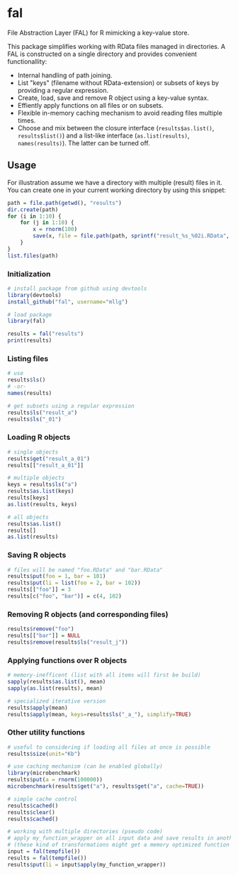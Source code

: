 # fal

File Abstraction Layer (FAL) for R mimicking a key-value store.

This package simplifies working with RData files managed in directories.
A FAL is constructed on a single directory and provides convenient functionallity:
 
* Internal handling of path joining.
* List "keys" (filename without RData-extension) or subsets of keys by providing a regular expression.
* Create, load, save and remove R object using a key-value syntax.
* Effiently apply functions on all files or on subsets.
* Flexible in-memory caching mechanism to avoid reading files multiple times.
* Choose and mix between the closure interface (`results$as.list()`, `results$list()`) and a list-like interface (`as.list(results)`, `names(results)`).
  The latter can be turned off.


## Usage

For illustration assume we have a directory with multiple (result) files in it. You can create one in your current working directory by using this snippet:

```r
path = file.path(getwd(), "results")
dir.create(path)
for (i in 1:10) {
    for (j in 1:10) {
        x = rnorm(100) 
        save(x, file = file.path(path, sprintf("result_%s_%02i.RData", letters[i], j)))
    }
}
list.files(path)
```

### Initialization

```r
# install package from github using devtools
library(devtools)
install_github("fal", username="mllg")

# load package
library(fal)

results = fal("results")
print(results)
```

### Listing files

```r
# use
results$ls()
# -or-
names(results)

# get subsets using a regular expression
results$ls("result_a")
results$ls("_01")
```

### Loading R objects

```r
# single objects
results$get("result_a_01")
results[["result_a_01"]]

# multiple objects
keys = results$ls("a") 
results$as.list(keys)
results[keys]
as.list(results, keys)

# all objects
results$as.list()
results[]
as.list(results)
```

### Saving R objects

```r
# files will be named "foo.RData" and "bar.RData"
results$put(foo = 1, bar = 101)
results$put(li = list(foo = 2, bar = 102))
results[["foo"]] = 3
results[c("foo", "bar")] = c(4, 102)
```

### Removing R objects (and corresponding files)

```r
results$remove("foo")
results[["bar"]] = NULL
results$remove(results$ls("result_j"))
```

### Applying functions over R objects

```r
# memory-inefficent (list with all items will first be build)
sapply(results$as.list(), mean)
sapply(as.list(results), mean)

# specialized iterative version
results$apply(mean)
results$apply(mean, keys=results$ls("_a_"), simplify=TRUE)
```

### Other utility functions

```r
# useful to considering if loading all files at once is possible
results$size(unit="Kb")

# use caching mechanism (can be enabled globally)
library(microbenchmark)
results$put(a = rnorm(100000))
microbenchmark(results$get("a"), results$get("a", cache=TRUE))

# simple cache control
results$cached()
results$clear()
results$cached()

# working with multiple directories (pseudo code)
# apply my_function_wrapper on all input data and save results in another directory
# (these kind of transformations might get a memory optimized function in the future)
input = fal(tempfile())
results = fal(tempfile())
results$put(li = input$apply(my_function_wrapper))
```
